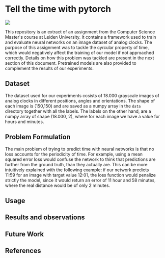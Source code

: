 # Tell the time with pytorch

<img src="https://github.com/OhGreat/tell_the_time_NN/blob/main/readme_aux/example_img.png"></img>

This repository is an extract of an assignment from the Computer Science Master's course at Leiden University. It contains a framework used to train and evaluate neural networks on an image dataset of analog clocks. The purpose of this assignment was to tackle the cyrcular property of time, which would negatively affect the training of our model if not approached correctly. Details on how this problem was tackled are present in the next section of this document. Pretrained models are also provided to complement the results of our experiments.

## Dataset 

The dataset used for our experiments cosists of 18.000 grayscale images of analog clocks in different positions, angles and orientations. The shape of each image is (150,150) and are saved as a numpy array in the `data` directory together with all the labels. The labels on the other hand, are a numpy array of shape (18.000, 2), where for each image we have a value for hours and minutes.

## Problem Formulation

The main problem of trying to predict time with neural networks is that no loss accounts for the periodicity of time. For example, using a mean squared error loss would confuse the network to think that predictions are further from the ground truth, than they actually are. This can be more intuitively explained with the following example: if our network predicts 11:59 for an image with target value 12:01, the loss function would penalize strictly the model, since it would return an error of 11 hour and 58 minutes, where the real distance would be of only 2 minutes.

## Usage

## Results and observations

## Future Work

## References
